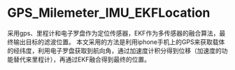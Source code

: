 # GPS_Milemeter_IMU_EKFLocation
采用gps、里程计和电子罗盘作为定位传感器，EKF作为多传感器的融合算法，最终输出目标的滤波位置。
本文采用的方法是利用iphone手机上的GPS来获取载体的经纬度，利用电子罗盘获取到航向角，通过加速度计积分得到位移（加速度的功能替代来里程计），再通过EKF融合得到最终的位置。
